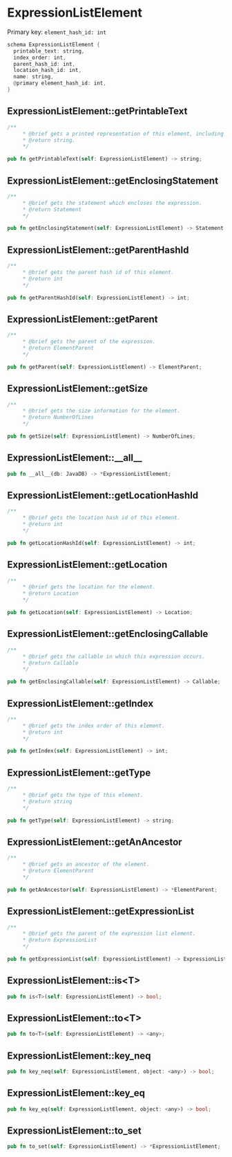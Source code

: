 # ExpressionListElement

Primary key: `element_hash_id: int`

```rust
schema ExpressionListElement {
  printable_text: string,
  index_order: int,
  parent_hash_id: int,
  location_hash_id: int,
  name: string,
  @primary element_hash_id: int,
}
```
## ExpressionListElement::getPrintableText

```rust
/**
     * @brief gets a printed representation of this element, including its structure where applicable.
     * @return string.
     */
```
```rust
pub fn getPrintableText(self: ExpressionListElement) -> string;
```
## ExpressionListElement::getEnclosingStatement

```rust
/**
     * @brief gets the statement which encloses the expression.
     * @return Statement 
     */
```
```rust
pub fn getEnclosingStatement(self: ExpressionListElement) -> Statement;
```
## ExpressionListElement::getParentHashId

```rust
/**
     * @brief gets the parent hash id of this element.
     * @return int
     */
```
```rust
pub fn getParentHashId(self: ExpressionListElement) -> int;
```
## ExpressionListElement::getParent

```rust
/**
     * @brief gets the parent of the expression.
     * @return ElementParent 
     */
```
```rust
pub fn getParent(self: ExpressionListElement) -> ElementParent;
```
## ExpressionListElement::getSize

```rust
/**
     * @brief gets the size information for the element.
     * @return NumberOfLines
     */
```
```rust
pub fn getSize(self: ExpressionListElement) -> NumberOfLines;
```
## ExpressionListElement::\_\_all\_\_

```rust
pub fn __all__(db: JavaDB) -> *ExpressionListElement;
```
## ExpressionListElement::getLocationHashId

```rust
/**
     * @brief gets the location hash id of this element.
     * @return int
     */
```
```rust
pub fn getLocationHashId(self: ExpressionListElement) -> int;
```
## ExpressionListElement::getLocation

```rust
/**
     * @brief gets the location for the element.
     * @return Location
     */
```
```rust
pub fn getLocation(self: ExpressionListElement) -> Location;
```
## ExpressionListElement::getEnclosingCallable

```rust
/**
     * @brief gets the callable in which this expression occurs.
     * @return Callable 
     */
```
```rust
pub fn getEnclosingCallable(self: ExpressionListElement) -> Callable;
```
## ExpressionListElement::getIndex

```rust
/**
     * @brief gets the index order of this element.
     * @return int
     */
```
```rust
pub fn getIndex(self: ExpressionListElement) -> int;
```
## ExpressionListElement::getType

```rust
/**
     * @brief gets the type of this element.
     * @return string
     */
```
```rust
pub fn getType(self: ExpressionListElement) -> string;
```
## ExpressionListElement::getAnAncestor

```rust
/**
     * @brief gets an ancestor of the element.
     * @return ElementParent 
     */
```
```rust
pub fn getAnAncestor(self: ExpressionListElement) -> *ElementParent;
```
## ExpressionListElement::getExpressionList

```rust
/**
     * @brief gets the parent of the expression list element.
     * @return ExpressionList 
     */
```
```rust
pub fn getExpressionList(self: ExpressionListElement) -> ExpressionList;
```
## ExpressionListElement::is\<T\>

```rust
pub fn is<T>(self: ExpressionListElement) -> bool;
```
## ExpressionListElement::to\<T\>

```rust
pub fn to<T>(self: ExpressionListElement) -> <any>;
```
## ExpressionListElement::key\_neq

```rust
pub fn key_neq(self: ExpressionListElement, object: <any>) -> bool;
```
## ExpressionListElement::key\_eq

```rust
pub fn key_eq(self: ExpressionListElement, object: <any>) -> bool;
```
## ExpressionListElement::to\_set

```rust
pub fn to_set(self: ExpressionListElement) -> *ExpressionListElement;
```
